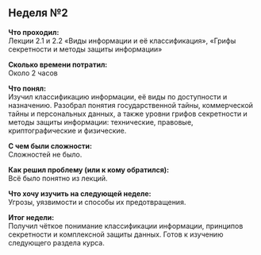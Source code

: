## Неделя №2

**Что проходил:**  
Лекции 2.1 и 2.2 «Виды информации и её классификация», «Грифы секретности и методы защиты информации»

**Сколько времени потратил:**  
Около 2 часов

**Что понял:**  
Изучил классификацию информации, её виды по доступности и назначению. Разобрал понятия государственной тайны, коммерческой тайны и персональных данных, а также уровни грифов секретности и методы защиты информации: технические, правовые, криптографические и физические.

**С чем были сложности:**  
Сложностей не было.

**Как решил проблему (или к кому обратился):**  
Всё было понятно из лекций.

**Что хочу изучить на следующей неделе:**  
Угрозы, уязвимости и способы их предотвращения.

**Итог недели:**  
Получил чёткое понимание классификации информации, принципов секретности и комплексной защиты данных. Готов к изучению следующего раздела курса.
